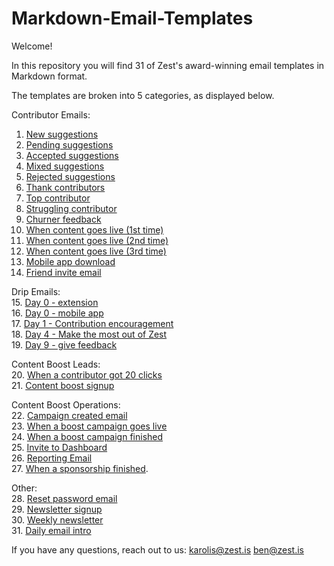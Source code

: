 # Markdown-Email-Templates

Welcome!

In this repository you will find 31 of Zest's award-winning email templates in Markdown format.

The templates are broken into 5 categories, as displayed below.

Contributor Emails:
1. [New suggestions](https://github.com/zestis/Markdown-Email-Templates/blob/master/New%20Suggestions.md)
2. [Pending suggestions](https://github.com/zestis/Markdown-Email-Templates/blob/master/Pending%20Suggestions.md)
3. [Accepted suggestions](https://github.com/zestis/Markdown-Email-Templates/blob/master/Accepted%20Suggestions.md)
4. [Mixed suggestions](https://github.com/zestis/Markdown-Email-Templates/blob/master/Mixed%20Suggestions.md)
5. [Rejected suggestions](https://github.com/zestis/Markdown-Email-Templates/blob/master/Rejected%20Suggestions.md)
6. [Thank contributors](https://github.com/zestis/Markdown-Email-Templates/blob/master/Thank%20Contributors.md)
7. [Top contributor](https://github.com/zestis/Markdown-Email-Templates/blob/master/Top%20Contributor.md)
8. [Struggling contributor](https://github.com/zestis/Markdown-Email-Templates/blob/master/Struggling%20contributor.md)
9. [Churner feedback](https://github.com/zestis/Markdown-Email-Templates/blob/master/Churner%20feedback.md)
10. [When content goes live (1st time)](https://github.com/zestis/Markdown-Email-Templates/blob/master/When%20Content%20Goes%20Live%20-%20First%20Time.md)
11. [When content goes live (2nd time)](https://github.com/zestis/Markdown-Email-Templates/blob/master/When%20Content%20Goes%20Live%20-%20Second%20Time.md)
12. [When content goes live (3rd time)](https://github.com/zestis/Markdown-Email-Templates/blob/master/When%20Content%20Goes%20Live%20-%20Third%20Time.md)
13. [Mobile app download](https://github.com/zestis/Markdown-Email-Templates/blob/master/Mobile%20app%20download.md)
14. [Friend invite email](https://github.com/zestis/Markdown-Email-Templates/blob/master/Friend%20invite%20email.md)

Drip Emails:  
15. [Day 0 - extension](https://github.com/zestis/Markdown-Email-Templates/blob/master/Day%200%20-%20Extension.md)  
16. [Day 0 - mobile app](https://github.com/zestis/Markdown-Email-Templates/blob/master/Day%200%20-%20Mobile%20App.md)  
17. [Day 1 - Contribution encouragement](https://github.com/zestis/Markdown-Email-Templates/blob/master/Day%201%20-%20Contribution%20Encouragement.md)  
18. [Day 4 - Make the most out of Zest](https://github.com/zestis/Markdown-Email-Templates/blob/master/Day%204%20-%20Make%20the%20most%20out%20of%20Zest.md)    
19. [Day 9 - give feedback](https://github.com/zestis/Markdown-Email-Templates/blob/master/Day%209%20-%20give%20feedback.md)  

Content Boost Leads:  
20. [When a contributor got 20 clicks](https://github.com/zestis/Markdown-Email-Templates/blob/master/When%20a%20contributor%20got%2020%20clicks.md)    
21. [Content boost signup](https://github.com/zestis/Markdown-Email-Templates/blob/master/Content%20boost%20signup.md)   

Content Boost Operations:  
22. [Campaign created email](https://github.com/zestis/Markdown-Email-Templates/blob/master/Campaign%20created%20email.md)  
23. [When a boost campaign goes live](https://github.com/zestis/Markdown-Email-Templates/blob/master/When%20a%20boost%20campaign%20goes%20live.md)  
24. [When a boost campaign finished](https://github.com/zestis/Markdown-Email-Templates/blob/master/When%20a%20boost%20campaign%20finished.md)  
25. [Invite to Dashboard](https://github.com/zestis/Markdown-Email-Templates/blob/master/Invite%20to%20Dashboard.md)  
26. [Reporting Email](https://github.com/zestis/Markdown-Email-Templates/blob/master/Reporting%20Email.md)  
27. [When a sponsorship finished](https://github.com/zestis/Markdown-Email-Templates/blob/master/When%20a%20sponsorship%20finished.md). 

Other:  
28. [Reset password email](https://github.com/zestis/Markdown-Email-Templates/blob/master/Reset%20password%20email.md)  
29. [Newsletter signup](https://github.com/zestis/Markdown-Email-Templates/blob/master/Newsletter%20signup.md)  
30. [Weekly newsletter](https://github.com/zestis/Markdown-Email-Templates/blob/master/Weekly%20Newsletter.md)  
31. [Daily email intro](https://github.com/zestis/Markdown-Email-Templates/blob/master/Daily%20email%20intro.md)  


If you have any questions, reach out to us:
karolis@zest.is
ben@zest.is

